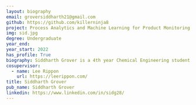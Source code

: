 ```yaml
---
layout: biography
email: groversiddharth21@gmail.com
github: https://github.com/killerninja8
project: Process Analytics and Machine Learning for Product Monitoring and Bottleneck Identification
img: sid.jpg
degree: Undergraduate
year_end: 
year_start: 2022
has_profile: True
biography: Siddharth Grover is a 4th year Chemical Engineering student at UBC. He is interested in data analytics and machine learning applied to process engineering. 
cosupervisor: 
  - name: Lee Rippon
    url: https://leerippon.com/
title: Siddharth Grover
pub_name: Siddharth Grover
linkedin: https://www.linkedin.com/in/sidg28/
---
```

